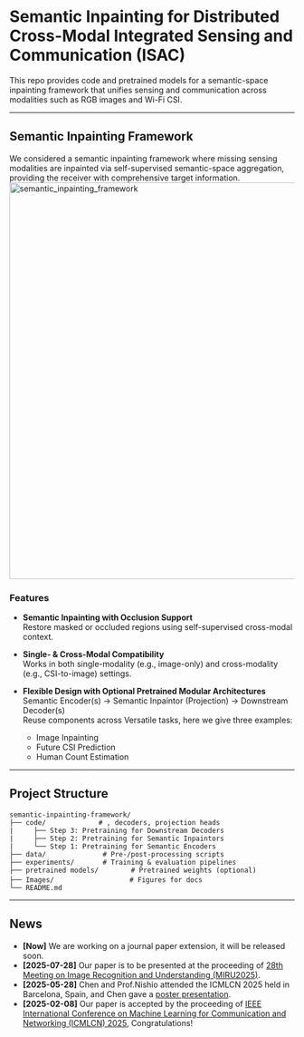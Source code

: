# Semantic Inpainting for Distributed Cross-Modal Integrated Sensing and Communication (ISAC)

This repo provides code and pretrained models for a semantic-space inpainting framework that unifies sensing and communication across modalities such as RGB images and Wi-Fi CSI.

---


## Semantic Inpainting Framework
We considered a semantic inpainting framework where missing sensing modalities are inpainted via self-supervised semantic-space aggregation, providing the receiver with comprehensive target information.
<img src="Images/semantic_inpainting.png" alt="semantic_inpainting_framework" width="700"/>

### Features
- **Semantic Inpainting with Occlusion Support**  
  Restore masked or occluded regions using self-supervised cross-modal context.
  
- **Single- & Cross-Modal Compatibility**  
  Works in both single-modality (e.g., image-only) and cross-modality (e.g., CSI-to-image) settings.
  
- **Flexible Design with Optional Pretrained Modular Architectures**  
  Semantic Encoder(s) → Semantic Inpaintor (Projection) → Downstream Decoder(s)
  <br>Reuse components across Versatile tasks, here we give three examples:
  - Image Inpainting  
  - Future CSI Prediction  
  - Human Count Estimation

---

## Project Structure
```text
semantic-inpainting-framework/
├── code/             # , decoders, projection heads
|     ├── Step 3: Pretraining for Downstream Decoders
|     ├── Step 2: Pretraining for Semantic Inpaintors
|     └── Step 1: Pretraining for Semantic Encoders
├── data/              # Pre-/post-processing scripts
├── experiments/       # Training & evaluation pipelines
├── pretrained models/        # Pretrained weights (optional)
├── Images/            　　　　# Figures for docs
└── README.md
```

---

## News
- **[Now]** We are working on a journal paper extension, it will be released soon.
- **[2025-07-28]** Our paper is to be presented at the proceeding of [28th Meeting on Image Recognition and Understanding (MIRU2025)​](https://cvim.ipsj.or.jp/MIRU2025/timetable-en.html).
- **[2025-05-28]** Chen and Prof.Nishio attended the ICMLCN 2025 held in Barcelona, Spain, and Chen gave a [poster presentation](https://drive.google.com/file/d/1cm067bY0UgkVZ4J08-CdYT2SDGj-J6Rr/view?usp=sharing).
- **[2025-02-08]** Our paper is accepted by the proceeding of [IEEE International Conference on Machine Learning for Communication and Networking (ICMLCN) 2025](https://icmlcn2025.ieee-icmlcn.org/), Congratulations!







